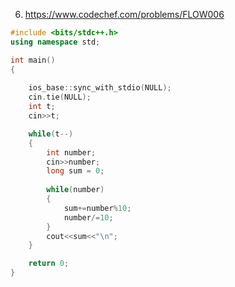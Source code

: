 6. https://www.codechef.com/problems/FLOW006

```cpp
#include <bits/stdc++.h>
using namespace std;

int main() 
{
	
	ios_base::sync_with_stdio(NULL);
	cin.tie(NULL);
	int t;
	cin>>t;

	while(t--)
	{
	    int number;
		cin>>number;
		long sum = 0;
	
		while(number)
		{
			sum+=number%10;
			number/=10;
		}
		cout<<sum<<"\n";
	}

	return 0;
}

```
